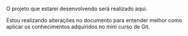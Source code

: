 O projeto que estarei desenvolvendo será realizado aqui.

Estou realizando alterações no documento para entender melhor como aplicar
os conhecimentos adquiridos no mini curso de Git. 